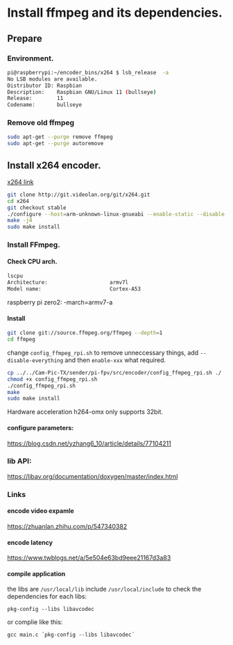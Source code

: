 # Install ffmpeg and its dependencies.

## Prepare 

### Environment.

``` bash
pi@raspberrypi:~/encoder_bins/x264 $ lsb_release  -a
No LSB modules are available.
Distributor ID: Raspbian
Description:    Raspbian GNU/Linux 11 (bullseye)
Release:        11
Codename:       bullseye
```

### Remove old ffmpeg

```bash
sudo apt-get --purge remove ffmpeg 
sudo apt-get --purge autoremove
```

## Install x264 encoder.
[x264 link](https://code.videolan.org/videolan/x264/)

``` bash
git clone http://git.videolan.org/git/x264.git
cd x264
git checkout stable
./configure --host=arm-unknown-linux-gnueabi --enable-static --disable-opencl
make -j4
sudo make install
```

### Install FFmpeg.

#### Check CPU arch.

``` bash
lscpu
Architecture:                    armv7l
Model name:                      Cortex-A53
```

raspberry pi zero2: -march=armv7-a

#### Install 

``` bash
git clone git://source.ffmpeg.org/ffmpeg --depth=1
cd ffmpeg
```
change `config_ffmpeg_rpi.sh` to remove unneccessary things, add `--disable-everything` and then `enable-xxx` what required.

``` bash
cp ../../Cam-Pic-TX/sender/pi-fpv/src/encoder/config_ffmpeg_rpi.sh ./
chmod +x config_ffmpeg_rpi.sh
./config_ffmpeg_rpi.sh   
make
sudo make install
```

Hardware acceleration h264-omx only supports 32bit.

#### configure parameters:
https://blog.csdn.net/yzhang6_10/article/details/77104211

### lib API:
https://libav.org/documentation/doxygen/master/index.html

### Links
 
#### encode video expamle
https://zhuanlan.zhihu.com/p/547340382

#### encode latency
https://www.twblogs.net/a/5e504e63bd9eee21167d3a83 

#### compile application
the libs are `/usr/local/lib`
    include `/usr/local/include`
to check the dependencies for each libs:

`pkg-config --libs libavcodec`


or complie like this:

`gcc main.c ´pkg-config --libs libavcodec´`
 
